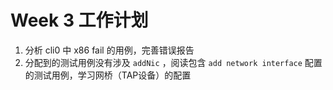 # Week 3 工作计划

1. 分析 cli0 中 x86 fail 的用例，完善错误报告
2. 分配到的测试用例没有涉及 ``addNic`` ，阅读包含 ``add network interface`` 配置的测试用例，学习网桥（TAP设备）的配置
